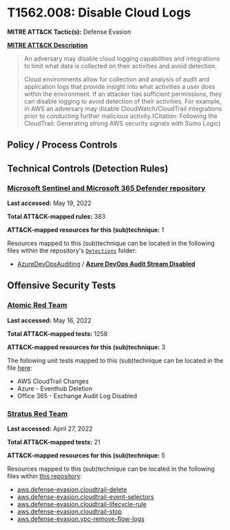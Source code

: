 # T1562.008: Disable Cloud Logs
**MITRE ATT&CK Tactic(s):** Defense Evasion

**[MITRE ATT&CK Description](https://attack.mitre.org/techniques/T1562/008)**
<blockquote>An adversary may disable cloud logging capabilities and integrations to limit what data is collected on their activities and avoid detection. 

Cloud environments allow for collection and analysis of audit and application logs that provide insight into what activities a user does within the environment. If an attacker has sufficient permissions, they can disable logging to avoid detection of their activities. For example, in AWS an adversary may disable CloudWatch/CloudTrail integrations prior to conducting further malicious activity.(Citation: Following the CloudTrail: Generating strong AWS security signals with Sumo Logic)</blockquote>

## Policy / Process Controls
## Technical Controls (Detection Rules)
### [Microsoft Sentinel and Microsoft 365 Defender repository](https://github.com/Azure/Azure-Sentinel)
**Last accessed:** May 19, 2022

**Total ATT&CK-mapped rules:** 383

**ATT&CK-mapped resources for this (sub)technique:** 1

Resources mapped to this (sub)technique can be located in the following files within the repository's <code>[Detections](https://github.com/Azure/Azure-Sentinel/tree/master/Detections)</code> folder:

* [AzureDevOpsAuditing](https://github.com/Azure/Azure-Sentinel/tree/master/Detections/AzureDevOpsAuditing/) / **[Azure DevOps Audit Stream Disabled](https://github.com/Azure/Azure-Sentinel/blob/master/Detections/AzureDevOpsAuditing/ADOAuditStreamDisabled.yaml)**


## Offensive Security Tests
### [Atomic Red Team](https://github.com/redcanaryco/atomic-red-team)
**Last accessed:** May 16, 2022

**Total ATT&CK-mapped tests:** 1258

**ATT&CK-mapped resources for this (sub)technique:** 3

The following unit tests mapped to this (sub)technique can be located in the file [here](https://github.com/redcanaryco/atomic-red-team/tree/master/atomics/T1562.008/T1562.008.yaml):

* AWS CloudTrail Changes
* Azure - Eventhub Deletion
* Office 365 - Exchange Audit Log Disabled

### [Stratus Red Team](https://github.com/DataDog/stratus-red-team/)
**Last accessed:** April 27, 2022

**Total ATT&CK-mapped tests:** 21

**ATT&CK-mapped resources for this (sub)technique:** 5

Resources mapped to this (sub)technique can be located in the following files within [this repository](https://stratus-red-team.cloud/attack-techniques/):

* [aws.defense-evasion.cloudtrail-delete](https://stratus-red-team.cloud/attack-techniques/aws/aws.defense-evasion.cloudtrail-delete/)
* [aws.defense-evasion.cloudtrail-event-selectors](https://stratus-red-team.cloud/attack-techniques/aws/aws.defense-evasion.cloudtrail-event-selectors/)
* [aws.defense-evasion.cloudtrail-lifecycle-rule](https://stratus-red-team.cloud/attack-techniques/aws/aws.defense-evasion.cloudtrail-lifecycle-rule/)
* [aws.defense-evasion.cloudtrail-stop](https://stratus-red-team.cloud/attack-techniques/aws/aws.defense-evasion.cloudtrail-stop/)
* [aws.defense-evasion.vpc-remove-flow-logs](https://stratus-red-team.cloud/attack-techniques/aws/aws.defense-evasion.vpc-remove-flow-logs/)

